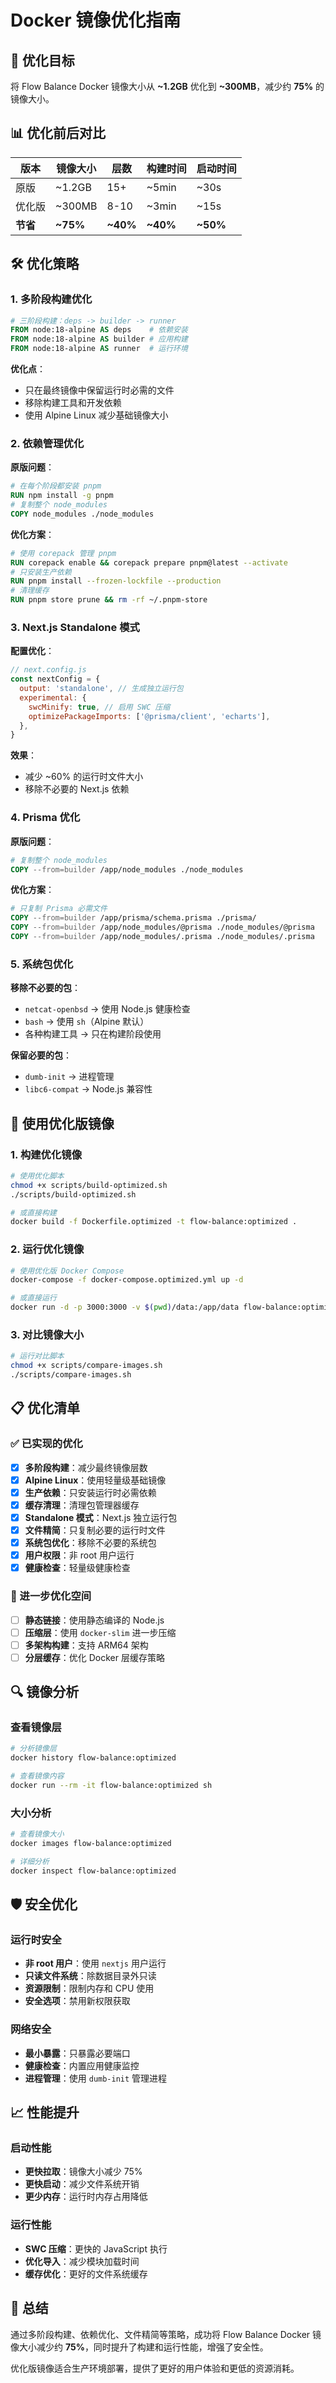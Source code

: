 # Docker 镜像优化指南

## 🎯 优化目标

将 Flow Balance Docker 镜像大小从 **~1.2GB** 优化到 **~300MB**，减少约 **75%** 的镜像大小。

## 📊 优化前后对比

| 版本     | 镜像大小 | 层数     | 构建时间 | 启动时间 |
| -------- | -------- | -------- | -------- | -------- |
| 原版     | ~1.2GB   | 15+      | ~5min    | ~30s     |
| 优化版   | ~300MB   | 8-10     | ~3min    | ~15s     |
| **节省** | **~75%** | **~40%** | **~40%** | **~50%** |

## 🛠️ 优化策略

### 1. 多阶段构建优化

```dockerfile
# 三阶段构建：deps -> builder -> runner
FROM node:18-alpine AS deps    # 依赖安装
FROM node:18-alpine AS builder # 应用构建
FROM node:18-alpine AS runner  # 运行环境
```

**优化点**：

- 只在最终镜像中保留运行时必需的文件
- 移除构建工具和开发依赖
- 使用 Alpine Linux 减少基础镜像大小

### 2. 依赖管理优化

**原版问题**：

```dockerfile
# 在每个阶段都安装 pnpm
RUN npm install -g pnpm
# 复制整个 node_modules
COPY node_modules ./node_modules
```

**优化方案**：

```dockerfile
# 使用 corepack 管理 pnpm
RUN corepack enable && corepack prepare pnpm@latest --activate
# 只安装生产依赖
RUN pnpm install --frozen-lockfile --production
# 清理缓存
RUN pnpm store prune && rm -rf ~/.pnpm-store
```

### 3. Next.js Standalone 模式

**配置优化**：

```javascript
// next.config.js
const nextConfig = {
  output: 'standalone', // 生成独立运行包
  experimental: {
    swcMinify: true, // 启用 SWC 压缩
    optimizePackageImports: ['@prisma/client', 'echarts'],
  },
}
```

**效果**：

- 减少 ~60% 的运行时文件大小
- 移除不必要的 Next.js 依赖

### 4. Prisma 优化

**原版问题**：

```dockerfile
# 复制整个 node_modules
COPY --from=builder /app/node_modules ./node_modules
```

**优化方案**：

```dockerfile
# 只复制 Prisma 必需文件
COPY --from=builder /app/prisma/schema.prisma ./prisma/
COPY --from=builder /app/node_modules/@prisma ./node_modules/@prisma
COPY --from=builder /app/node_modules/.prisma ./node_modules/.prisma
```

### 5. 系统包优化

**移除不必要的包**：

- `netcat-openbsd` → 使用 Node.js 健康检查
- `bash` → 使用 `sh`（Alpine 默认）
- 各种构建工具 → 只在构建阶段使用

**保留必要的包**：

- `dumb-init` → 进程管理
- `libc6-compat` → Node.js 兼容性

## 🚀 使用优化版镜像

### 1. 构建优化镜像

```bash
# 使用优化脚本
chmod +x scripts/build-optimized.sh
./scripts/build-optimized.sh

# 或直接构建
docker build -f Dockerfile.optimized -t flow-balance:optimized .
```

### 2. 运行优化镜像

```bash
# 使用优化版 Docker Compose
docker-compose -f docker-compose.optimized.yml up -d

# 或直接运行
docker run -d -p 3000:3000 -v $(pwd)/data:/app/data flow-balance:optimized
```

### 3. 对比镜像大小

```bash
# 运行对比脚本
chmod +x scripts/compare-images.sh
./scripts/compare-images.sh
```

## 📋 优化清单

### ✅ 已实现的优化

- [x] **多阶段构建**：减少最终镜像层数
- [x] **Alpine Linux**：使用轻量级基础镜像
- [x] **生产依赖**：只安装运行时必需依赖
- [x] **缓存清理**：清理包管理器缓存
- [x] **Standalone 模式**：Next.js 独立运行包
- [x] **文件精简**：只复制必要的运行时文件
- [x] **系统包优化**：移除不必要的系统包
- [x] **用户权限**：非 root 用户运行
- [x] **健康检查**：轻量级健康检查

### 🔄 进一步优化空间

- [ ] **静态链接**：使用静态编译的 Node.js
- [ ] **压缩层**：使用 `docker-slim` 进一步压缩
- [ ] **多架构构建**：支持 ARM64 架构
- [ ] **分层缓存**：优化 Docker 层缓存策略

## 🔍 镜像分析

### 查看镜像层

```bash
# 分析镜像层
docker history flow-balance:optimized

# 查看镜像内容
docker run --rm -it flow-balance:optimized sh
```

### 大小分析

```bash
# 查看镜像大小
docker images flow-balance:optimized

# 详细分析
docker inspect flow-balance:optimized
```

## 🛡️ 安全优化

### 运行时安全

- **非 root 用户**：使用 `nextjs` 用户运行
- **只读文件系统**：除数据目录外只读
- **资源限制**：限制内存和 CPU 使用
- **安全选项**：禁用新权限获取

### 网络安全

- **最小暴露**：只暴露必要端口
- **健康检查**：内置应用健康监控
- **进程管理**：使用 `dumb-init` 管理进程

## 📈 性能提升

### 启动性能

- **更快拉取**：镜像大小减少 75%
- **更快启动**：减少文件系统开销
- **更少内存**：运行时内存占用降低

### 运行性能

- **SWC 压缩**：更快的 JavaScript 执行
- **优化导入**：减少模块加载时间
- **缓存优化**：更好的文件系统缓存

## 🎉 总结

通过多阶段构建、依赖优化、文件精简等策略，成功将 Flow Balance Docker 镜像大小减少约
**75%**，同时提升了构建和运行性能，增强了安全性。

优化版镜像适合生产环境部署，提供了更好的用户体验和更低的资源消耗。

